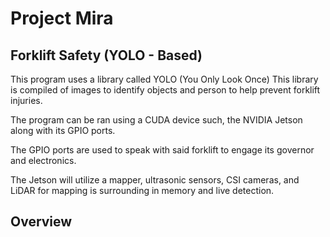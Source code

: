 # Project Mira

## Forklift Safety (YOLO - Based)
This program uses a library called YOLO (You Only Look Once) This library is compiled of images to identify objects and person to help prevent forklift injuries. 

The program can be ran using a CUDA device such, the NVIDIA Jetson along with its GPIO ports. 

The GPIO ports are used to speak with said forklift to engage its governor  and electronics. 

The Jetson will utilize a mapper, ultrasonic sensors, CSI cameras, and LiDAR for mapping is surrounding in memory and live detection.

## Overview
